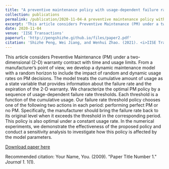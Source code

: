 ```yaml
---
title: "A preventive maintenance policy with usage-dependent failure rate thresholds under two-dimensional warranties"
collection: publications
permalink: /publication/2020-11-04-A preventive maintenance policy with usage-dependent failure rate thresholds under two-dimensional warranties-number-2.md
excerpt: 'This article considers Preventive Maintenance (PM) under a two-dimensional (2-D) warranty contract with time and usage limits. From a manufacturer’s point of view, we develop a dynamic maintenance model with a random horizon to include the impact of random and dynamic usage rates on PM decisions. The model treats the cumulative amount of usage as a state variable that provides information about the failure rate and the expiration of the 2-D warranty. We characterize the optimal PM policy by a sequence of usage-dependent failure rate thresholds. Each threshold is a function of the cumulative usage. Our failure rate threshold policy chooses one of the following two actions in each period: performing perfect PM or no PM. Specifically, the manufacturer should bring the failure rate back to its original level when it exceeds the threshold in the corresponding period. This policy is also optimal under a constant usage rate. In the numerical experiments, we demonstrate the effectiveness of the proposed policy and conduct a sensitivity analysis to investigate how this policy is affected by the model parameters.'
date: 2020-11-04
venue: 'IISE Transactions'
paperurl: 'http://pengshizhe.github.io/files/paper2.pdf'
citation: 'Shizhe Peng, Wei Jiang, and Wenhui Zhao. (2021). <i>IISE Transactions</i>, 53(11), 1231–1243.'
---
```

This article considers Preventive Maintenance (PM) under a two-dimensional (2-D) warranty contract with time and usage limits. From a manufacturer’s point of view, we develop a dynamic maintenance model with a random horizon to include the impact of random and dynamic usage rates on PM decisions. The model treats the cumulative amount of usage as a state variable that provides information about the failure rate and the expiration of the 2-D warranty. We characterize the optimal PM policy by a sequence of usage-dependent failure rate thresholds. Each threshold is a function of the cumulative usage. Our failure rate threshold policy chooses one of the following two actions in each period: performing perfect PM or no PM. Specifically, the manufacturer should bring the failure rate back to its original level when it exceeds the threshold in the corresponding period. This policy is also optimal under a constant usage rate. In the numerical experiments, we demonstrate the effectiveness of the proposed policy and conduct a sensitivity analysis to investigate how this policy is affected by the model parameters.

[Download paper here](http://pengshizhe.github.io/files/paper2.pdf)

Recommended citation: Your Name, You. (2009). "Paper Title Number 1." <i>Journal 1</i>. 1(1).
